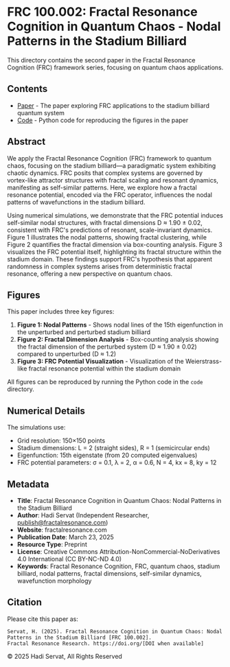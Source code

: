 # FRC 100.002: Fractal Resonance Cognition in Quantum Chaos - Nodal Patterns in the Stadium Billiard

This directory contains the second paper in the Fractal Resonance Cognition (FRC) framework series, focusing on quantum chaos applications.

## Contents

- [Paper](./FRC_100.002.pdf) - The paper exploring FRC applications to the stadium billiard quantum system
- [Code](./code/) - Python code for reproducing the figures in the paper

## Abstract

We apply the Fractal Resonance Cognition (FRC) framework to quantum chaos, focusing on the stadium billiard—a paradigmatic system exhibiting chaotic dynamics. FRC posits that complex systems are governed by vortex-like attractor structures with fractal scaling and resonant dynamics, manifesting as self-similar patterns. Here, we explore how a fractal resonance potential, encoded via the FRC operator, influences the nodal patterns of wavefunctions in the stadium billiard. 

Using numerical simulations, we demonstrate that the FRC potential induces self-similar nodal structures, with fractal dimensions D ≈ 1.90 ± 0.02, consistent with FRC's predictions of resonant, scale-invariant dynamics. Figure 1 illustrates the nodal patterns, showing fractal clustering, while Figure 2 quantifies the fractal dimension via box-counting analysis. Figure 3 visualizes the FRC potential itself, highlighting its fractal structure within the stadium domain. These findings support FRC's hypothesis that apparent randomness in complex systems arises from deterministic fractal resonance, offering a new perspective on quantum chaos.

## Figures

This paper includes three key figures:

1. **Figure 1: Nodal Patterns** - Shows nodal lines of the 15th eigenfunction in the unperturbed and perturbed stadium billiard
2. **Figure 2: Fractal Dimension Analysis** - Box-counting analysis showing the fractal dimension of the perturbed system (D ≈ 1.90 ± 0.02) compared to unperturbed (D ≈ 1.2)
3. **Figure 3: FRC Potential Visualization** - Visualization of the Weierstrass-like fractal resonance potential within the stadium domain

All figures can be reproduced by running the Python code in the `code` directory.

## Numerical Details

The simulations use:
- Grid resolution: 150×150 points
- Stadium dimensions: L = 2 (straight sides), R = 1 (semicircular ends)
- Eigenfunction: 15th eigenstate (from 20 computed eigenvalues)
- FRC potential parameters: σ = 0.1, λ = 2, α = 0.6, N = 4, kx = 8, ky = 12

## Metadata

- **Title**: Fractal Resonance Cognition in Quantum Chaos: Nodal Patterns in the Stadium Billiard
- **Author**: Hadi Servat (Independent Researcher, publish@fractalresonance.com)
- **Website**: fractalresonance.com
- **Publication Date**: March 23, 2025
- **Resource Type**: Preprint
- **License**: Creative Commons Attribution-NonCommercial-NoDerivatives 4.0 International (CC BY-NC-ND 4.0)
- **Keywords**: Fractal Resonance Cognition, FRC, quantum chaos, stadium billiard, nodal patterns, fractal dimensions, self-similar dynamics, wavefunction morphology

## Citation

Please cite this paper as:

```
Servat, H. (2025). Fractal Resonance Cognition in Quantum Chaos: Nodal Patterns in the Stadium Billiard [FRC 100.002]. 
Fractal Resonance Research. https://doi.org/[DOI when available]
```

© 2025 Hadi Servat, All Rights Reserved